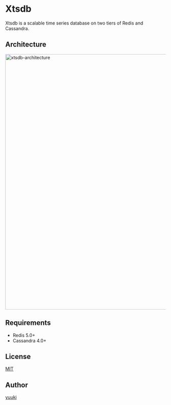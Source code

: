 # Xtsdb

Xtsdb is a scalable time series database on two tiers of Redis and Cassandra.

## Architecture

<img alt="xtsdb-architecture" src="https://github.com/yuuki/xtsdb/raw/master/docs/images/architecture.png" width="800">

## Requirements

- Redis 5.0+
- Cassandra 4.0+

## License

[MIT](LICENSE)

## Author

[yuuki](https://github.com/yuuki)
